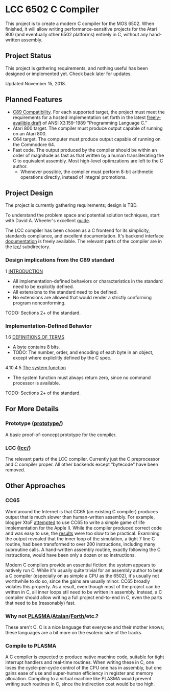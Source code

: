 # LCC 6502 C Compiler

This project is to create a modern C compiler for the MOS 6502. When finished,
it will allow writing performance-sensitive projects for the Atari 800 (and
eventually other 6502 platforms) entirely in C, without any hand-written
assembly.

## Project Status

This project is gathering requirements, and nothing useful has been designed or
implemented yet. Check back later for updates.

Updated November 15, 2018.

## Planned Features

* [C89 Compatibility](C_Standard_Compliance.md). For each supported target, the
  project must meet the requirements for a hosted implementation set forth in
  the latest [freely-availible
  draft](http://port70.net/~nsz/c/c89/c89-draft.html) of ANSI X3.159-1989
  "Programming Language C."
* Atari 800 target. The compiler must produce output capable of running on an
  Atari 800.
* C64 target. The computer must produce output capable of running on the
  Commodore 64.
* Fast code. The output produced by the compiler should be within an order of
  magnitude as fast as that written by a human transliterating the C to
  equivalent assembly. Most high-level optimzations are left to the C author.
  * Whenever possible, the compiler must perform 8-bit arithmetic operations
    directly, instead of integral promotions.

## Project Design

The project is currently gathering requirements; design is TBD.

To understand the problem space and potential solution techniques, start with
David A. Wheeler's excellent [guide](https://dwheeler.com/6502/).

The LCC compiler has been chosen as a C frontend for its simplicity, standards
compliance, and excellent documentation. It's backend interface
[documentation](http://storage.webhop.net/documents/interface4.pdf) is freely
available.  The relevant parts of the compiler are in the [lcc/](lcc/)
subdirectory.

### Design implications from the C89 standard

1 [INTRODUCTION](http://port70.net/~nsz/c/c89/c89-draft.html#1.)

* All implementation-defined behaviors or characteristics in the standard need
  to be explicitly defined.
* All extensions to the standard need to be defined.
* No extensions are allowed that would render a strictly conforming program
  nonconforming.

TODO: Sections 2+ of the standard.

### Implementation-Defined Behavior

1.6 [DEFINITIONS OF TERMS](http://port70.net/~nsz/c/c89/c89-draft.html#1.)

* A byte contains 8 bits.
* TODO: The number, order, and encoding of each byte in an object, except where
  expliclitly defined by the C spec.

4.10.4.5 [The system
function](http://port70.net/~nsz/c/c89/c89-draft.html#4.10.4.5)

* The system function must always return zero, since no command processor is
  available.

TODO: Sections 2+ of the standard.

## For More Details

### Prototype ([prototype/](prototype/))

A basic proof-of-concept prototype for the compiler. 

### LCC ([lcc/](lcc/))

The relevant parts of the LCC compiler. Currently just the C preprocessor and C
compiler proper. All other backends except "bytecode" have been removed.

## Other Approaches

### CC65

Word around the Internet is that CC65 (an existing C compiler) produces output
that is much slower than human-written assembly.  For example, blogger XtoF
[attempted](https://www.xtof.info/blog/?p=714) to use CC65 to write a simple
game of life implementation for the Apple II. While the compiler produced
correct code and was easy to use, the [results](https://youtu.be/1twMsK6wXgg)
were too slow to be practical.  Examining the output revealed that the inner
loop of the simulation, a tight 7 line C routine, had been transformed to over
200 instructions, including many subroutine calls. A hand-written assembly
routine, exactly following the C instructions, would have been only a dozen or
so instructions.

Modern C compilers provide an essential fiction: the system appears to natively
run C. While it's usually quite trivial for an assembly author to beat a C
compiler (especially on as simple a CPU as the 6502), it's usually not
worthwhile to do so, since the gains are usually minor.  CC65 broadly violates
this property. As a result, even though most of the project can be written in C,
all inner loops stil need to be written in assembly.  Instead, a C compiler
should allow writing a full project end-to-end in C, even the parts that need to
be (reasonably) fast.

### Why not [PLASMA](https://github.com/dschmenk/PLASMA)/[Atalan](http://atalan.kutululu.org/)/[Forth](https://en.wikipedia.org/wiki/Forth_(programming_language))/etc.?

These aren't C. C is a nice language that everyone and their mother knows; these
languages are a bit more on the esoteric side of the tracks.

### Compile to PLASMA

A C compiler is expected to produce native machine code, suitable for tight
interrupt handlers and real-time routines.  When writing these in C, one loses
the cycle-per-cycle control of the CPU one has in assembly, but one gains ease
of use and super-human efficiency in register and memory allocation. Compiling
to a virtual machine like PLASMA would prevent writing such routines in C, since
the indirection cost would be too high.